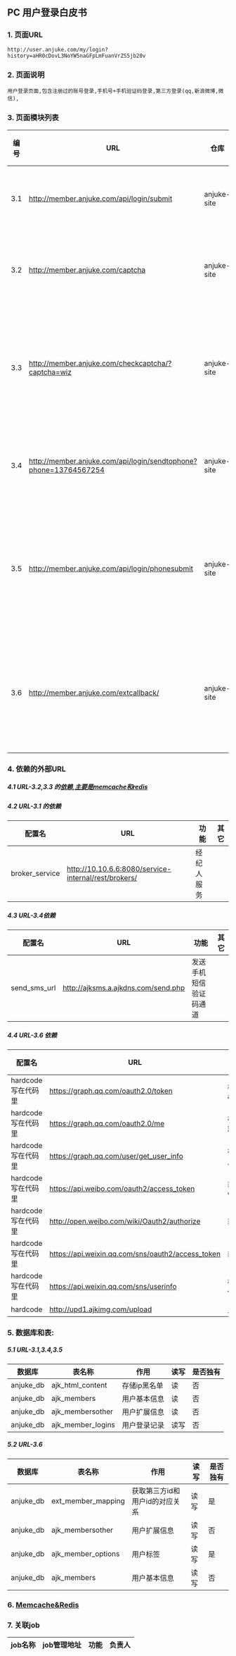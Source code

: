 ## PC 用户登录白皮书
##### 
### 1. 页面URL
```
http://user.anjuke.com/my/login?history=aHR0cDovL3NoYW5naGFpLmFuanVrZS5jb20v
```
### 2. 页面说明
```
用户登录页面,包含注册过的账号登录,手机号+手机验证码登录,第三方登录(qq,新浪微博,微信),
```
    
### 3. 页面模块列表
|编号|URL|仓库|机器|负责人|功能|
| --- |--- | --- | --- | --- | --- |
|3.1|http://member.anjuke.com/api/login/submit|anjuke-site|app10-119|王其春|普通账号登录|
|3.2|http://member.anjuke.com/captcha|anjuke-site|app10-119|王其春|获取图形验证码|
|3.3|http://member.anjuke.com/checkcaptcha/?captcha=wiz|anjuke-site|app10-148|王其春|检验图形验证码是否正确|
|3.4|http://member.anjuke.com/api/login/sendtophone?phone=13764567254|anjuke-site|app10-119|王其春|发送手机验证码|
|3.5|http://member.anjuke.com/api/login/phonesubmit|anjuke-site|app10-119|王其春|用户手机号+手机验证码登录|
|3.6|http://member.anjuke.com/extcallback/|anjuke-site|app10-148|王其春|用户第三方登录回调接口|

### 4. 依赖的外部URL
##### 4.1 URL-3.2,3.3 的[依赖,主要是memcache和redis](http://gitlab.corp.anjuke.com/_site/docs/blob/master/API/%E5%AE%89%E5%B1%85%E5%AE%A2/API%E7%99%BD%E7%9A%AE%E4%B9%A6/pc_register_page_whitebook.md)
##### 4.2 URL-3.1 的依赖
|配置名|URL|功能|其它|
| --- | --- | --- | --- |
|broker_service|http://10.10.6.6:8080/service-internal/rest/brokers/|经纪人服务||
##### 4.3 URL-3.4依赖
|配置名|URL|功能|其它|
| --- | --- | --- | --- |
|send_sms_url|http://ajksms.a.ajkdns.com/send.php|发送手机短信验证码通道||
##### 4.4 URL-3.6 依赖
|配置名|URL|功能|其它|
| --- | --- | --- | --- |
|hardcode写在代码里|https://graph.qq.com/oauth2.0/token|根据qq的code获取access_token||
|hardcode写在代码里|https://graph.qq.com/oauth2.0/me|根据access_token取key||
|hardcode写在代码里|https://graph.qq.com/user/get_user_info|根据key取用户的信息|
|hardcode写在代码里|https://api.weibo.com/oauth2/access_token|获取weiboaccess_token|
|hardcode写在代码里|http://open.weibo.com/wiki/Oauth2/authorize|获取微博用户信息|
|hardcode写在代码里|https://api.weixin.qq.com/sns/oauth2/access_token|获取微信用户token|
|hardcode写在代码里|https://api.weixin.qq.com/sns/userinfo|根据token获取用户信息|
|hardcode|http://upd1.ajkimg.com/upload|上传图片地址||
### 5. 数据库和表:
##### 5.1 URL-3.1,3.4,3.5
|数据库|表名称|作用|读写|是否独有|
| --- | --- | --- | --- | --- |
|anjuke_db|ajk_html_content|存储ip黑名单|读|否|
|anjuke_db|ajk_members|用户基本信息|读|否|
|anjuke_db|ajk_membersother|用户扩展信息|读|否|
|anjuke_db|ajk_member_logins|用户登录记录|读写|否|
##### 5.2 URL-3.6
|数据库|表名称|作用|读写|是否独有|
| --- | --- | --- | --- | --- |
|anjuke_db|ext_member_mapping|获取第三方id和用户id的对应关系|读写|是|
|anjuke_db|ajk_membersother|用户扩展信息|读写|否|
|anjuke_db|ajk_member_options|用户标签|读写|是|
|anjuke_db|ajk_members|用户基本信息|读写|否|
### 6. [Memcache&Redis](http://gitlab.corp.anjuke.com/_site/docs/blob/master/API/%E5%AE%89%E5%B1%85%E5%AE%A2/cache/memcache_redis.md)
### 7. 关联job
|job名称|job管理地址|功能|负责人|
|--- | --- | --- | --- |


